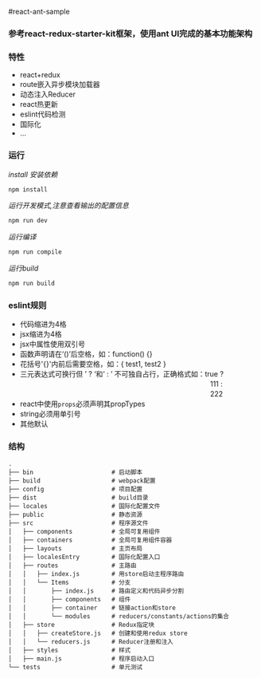 #react-ant-sample

### 参考react-redux-starter-kit框架，使用ant UI完成的基本功能架构

### 特性
* react+redux
* route嵌入异步模块加载器
* 动态注入Reducer
* react热更新
* eslint代码检测
* 国际化
* ...

### 运行
*install 安装依赖*
```bash
npm install
```

*运行开发模式,注意查看输出的配置信息*
```bash
npm run dev
```
*运行编译*
```bash
npm run compile
```
*运行build*
```bash
npm run build
```

### eslint规则
* 代码缩进为4格
* jsx缩进为4格
* jsx中属性使用双引号
* 函数声明请在‘()’后空格，如：function() {}
* 花括号'{}'内前后需要空格，如：{ test1, test2 }
* 三元表达式可换行但 ’ ? ‘和‘ : ’ 不可独自占行，正确格式如：true ? <br />
　　　　　　　　　　　　　　　　　　　　　　　　　　　  111 : <br />
　　　　　　　　　　　　　　　　　　　　　　　　　　　  222
* react中使用```props```必须声明其propTypes
* string必须用单引号
* 其他默认

### 结构

```
.
├── bin                      # 启动脚本
├── build                    # webpack配置
├── config                   # 项目配置
├── dist                     # build目录
├── locales                  # 国际化配置文件
├── public                   # 静态资源
├── src                      # 程序源文件
│   ├── components           # 全局可复用组件
│   ├── containers           # 全局可复用组件容器
│   ├── layouts              # 主页布局
│   ├── localesEntry         # 国际化配置入口
│   ├── routes               # 主路由
│   │   ├── index.js         # 用store启动主程序路由
│   │   └── Items            # 分支
│   │       ├── index.js     # 路由定义和代码异步分割
│   │       ├── components   # 组件
│   │       ├── container    # 链接action和store
│   │       └── modules      # reducers/constants/actions的集合
│   ├── store                # Redux指定块
│   │   ├── createStore.js   # 创建和使用redux store
│   │   └── reducers.js      # Reducer注册和注入
│   ├── styles               # 样式
│   ├── main.js              # 程序启动入口
└── tests                    # 单元测试
```